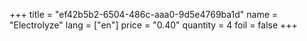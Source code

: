 +++
title = "ef42b5b2-6504-486c-aaa0-9d5e4769ba1d"
name = "Electrolyze"
lang = ["en"]
price = "0.40"
quantity = 4
foil = false
+++
